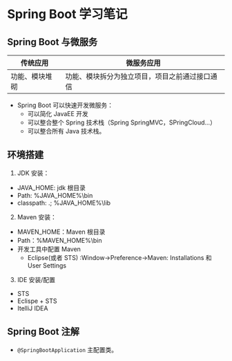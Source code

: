 # Spring Boot 学习笔记

## Spring Boot 与微服务

| 传统应用 | 微服务应用 |
| --- | --- |
| 功能、模块堆砌 | 功能、模块拆分为独立项目，项目之前通过接口通信 | 

* Spring Boot 可以快速开发微服务：
  * 可以简化 JavaEE 开发
  * 可以整合整个 Spring 技术栈（Spring SpringMVC，SPringCloud...）
  * 可以整合所有 Java 技术栈。

## 环境搭建

1. JDK 安装：  
  * JAVA_HOME: jdk 根目录
  * Path: %JAVA_HOME%\bin
  * classpath: .; %JAVA_HOME%\lib

2. Maven 安装：
  * MAVEN_HOME：Maven 根目录
  * Path：%MAVEN_HOME%\bin
  * 开发工具中配置 Maven 
    * Eclipse(或者 STS) :Window->Preference->Maven: Installations 和 User Settings

3. IDE 安装/配置
  * STS
  * Eclispe + STS
  * ItelliJ IDEA

## Spring Boot 注解

* `@SpringBootApplication` 主配置类。
